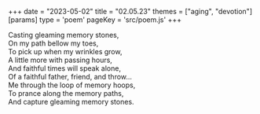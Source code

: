 +++
date = "2023-05-02"
title = "02.05.23"
themes = ["aging", "devotion"]
[params]
  type = 'poem'
  pageKey = 'src/poem.js'
+++

Casting gleaming memory stones,  
On my path bellow my toes,  
To pick up when my wrinkles grow,  
A little more with passing hours,  
And faithful times will speak alone,  
Of a faithful father, friend, and throw...  
Me through the loop of memory hoops,  
To prance along the memory paths,  
And capture gleaming memory stones.

